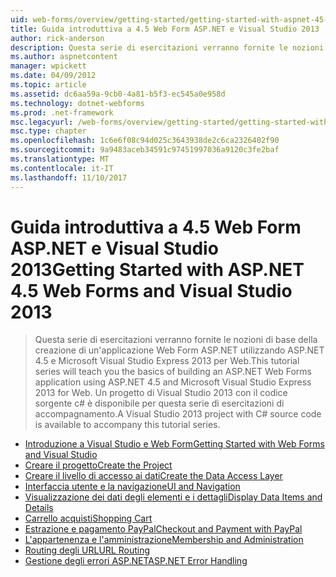 ```yaml
---
uid: web-forms/overview/getting-started/getting-started-with-aspnet-45-web-forms/index
title: Guida introduttiva a 4.5 Web Form ASP.NET e Visual Studio 2013 | Documenti Microsoft
author: rick-anderson
description: Questa serie di esercitazioni verranno fornite le nozioni di base della creazione di un'applicazione Web Form ASP.NET utilizzando ASP.NET 4.5 e Visual Studio 2013 Express per Web. Un Visua...
ms.author: aspnetcontent
manager: wpickett
ms.date: 04/09/2012
ms.topic: article
ms.assetid: dc6aa59a-9cb0-4a81-b5f3-ec545a0e958d
ms.technology: dotnet-webforms
ms.prod: .net-framework
msc.legacyurl: /web-forms/overview/getting-started/getting-started-with-aspnet-45-web-forms
msc.type: chapter
ms.openlocfilehash: 1c6e6f08c94d025c3643938de2c6ca2326402f90
ms.sourcegitcommit: 9a9483aceb34591c97451997036a9120c3fe2baf
ms.translationtype: MT
ms.contentlocale: it-IT
ms.lasthandoff: 11/10/2017
---
```

<a name="getting-started-with-aspnet-45-web-forms-and-visual-studio-2013"></a><span data-ttu-id="55665-104">Guida introduttiva a 4.5 Web Form ASP.NET e Visual Studio 2013</span><span class="sxs-lookup"><span data-stu-id="55665-104">Getting Started with ASP.NET 4.5 Web Forms and Visual Studio 2013</span></span>
====================
> <span data-ttu-id="55665-105">Questa serie di esercitazioni verranno fornite le nozioni di base della creazione di un'applicazione Web Form ASP.NET utilizzando ASP.NET 4.5 e Microsoft Visual Studio Express 2013 per Web.</span><span class="sxs-lookup"><span data-stu-id="55665-105">This tutorial series will teach you the basics of building an ASP.NET Web Forms application using ASP.NET 4.5 and Microsoft Visual Studio Express 2013 for Web.</span></span> <span data-ttu-id="55665-106">Un progetto di Visual Studio 2013 con il codice sorgente c# è disponibile per questa serie di esercitazioni di accompagnamento.</span><span class="sxs-lookup"><span data-stu-id="55665-106">A Visual Studio 2013 project with C# source code is available to accompany this tutorial series.</span></span>


- [<span data-ttu-id="55665-107">Introduzione a Visual Studio e Web Form</span><span class="sxs-lookup"><span data-stu-id="55665-107">Getting Started with Web Forms and Visual Studio</span></span>](introduction-and-overview.md)
- [<span data-ttu-id="55665-108">Creare il progetto</span><span class="sxs-lookup"><span data-stu-id="55665-108">Create the Project</span></span>](create-the-project.md)
- [<span data-ttu-id="55665-109">Creare il livello di accesso ai dati</span><span class="sxs-lookup"><span data-stu-id="55665-109">Create the Data Access Layer</span></span>](create_the_data_access_layer.md)
- [<span data-ttu-id="55665-110">Interfaccia utente e la navigazione</span><span class="sxs-lookup"><span data-stu-id="55665-110">UI and Navigation</span></span>](ui_and_navigation.md)
- [<span data-ttu-id="55665-111">Visualizzazione dei dati degli elementi e i dettagli</span><span class="sxs-lookup"><span data-stu-id="55665-111">Display Data Items and Details</span></span>](display_data_items_and_details.md)
- [<span data-ttu-id="55665-112">Carrello acquisti</span><span class="sxs-lookup"><span data-stu-id="55665-112">Shopping Cart</span></span>](shopping-cart.md)
- [<span data-ttu-id="55665-113">Estrazione e pagamento PayPal</span><span class="sxs-lookup"><span data-stu-id="55665-113">Checkout and Payment with PayPal</span></span>](checkout-and-payment-with-paypal.md)
- [<span data-ttu-id="55665-114">L'appartenenza e l'amministrazione</span><span class="sxs-lookup"><span data-stu-id="55665-114">Membership and Administration</span></span>](membership-and-administration.md)
- [<span data-ttu-id="55665-115">Routing degli URL</span><span class="sxs-lookup"><span data-stu-id="55665-115">URL Routing</span></span>](url-routing.md)
- [<span data-ttu-id="55665-116">Gestione degli errori ASP.NET</span><span class="sxs-lookup"><span data-stu-id="55665-116">ASP.NET Error Handling</span></span>](aspnet-error-handling.md)
